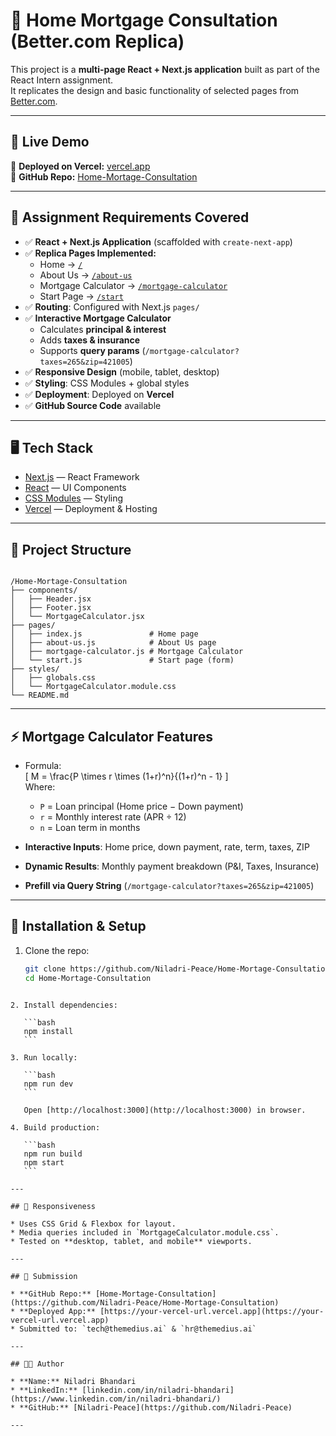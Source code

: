# 🏡 Home Mortgage Consultation (Better.com Replica)

This project is a **multi-page React + Next.js application** built as part of the React Intern assignment.  
It replicates the design and basic functionality of selected pages from [Better.com](https://better.com).

---

## 🚀 Live Demo

🔗 **Deployed on Vercel:** [vercel.app](https://home-mortage-consultation-1431.vercel.app/)  
🔗 **GitHub Repo:** [Home-Mortage-Consultation](https://github.com/Niladri-Peace/Home-Mortage-Consultation)

---

## 📌 Assignment Requirements Covered

- ✅ **React + Next.js Application** (scaffolded with `create-next-app`)  
- ✅ **Replica Pages Implemented:**
  - Home → [`/`](https://better.com)  
  - About Us → [`/about-us`](https://better.com/about-us/)  
  - Mortgage Calculator → [`/mortgage-calculator`](https://better.com/mortgage-calculator?taxes=265&zip=421005)  
  - Start Page → [`/start`](https://better.com/start)  
- ✅ **Routing**: Configured with Next.js `pages/`  
- ✅ **Interactive Mortgage Calculator**
  - Calculates **principal & interest**
  - Adds **taxes & insurance**
  - Supports **query params** (`/mortgage-calculator?taxes=265&zip=421005`)  
- ✅ **Responsive Design** (mobile, tablet, desktop)  
- ✅ **Styling**: CSS Modules + global styles  
- ✅ **Deployment**: Deployed on **Vercel**  
- ✅ **GitHub Source Code** available  

---

## 🖥️ Tech Stack

- [Next.js](https://nextjs.org/) — React Framework  
- [React](https://react.dev/) — UI Components  
- [CSS Modules](https://nextjs.org/docs/basic-features/built-in-css-support#adding-component-level-css) — Styling  
- [Vercel](https://vercel.com/) — Deployment & Hosting  

---

## 📂 Project Structure

```

/Home-Mortage-Consultation
├── components/
│   ├── Header.jsx
│   ├── Footer.jsx
│   └── MortgageCalculator.jsx
├── pages/
│   ├── index.js               # Home page
│   ├── about-us.js            # About Us page
│   ├── mortgage-calculator.js # Mortgage Calculator
│   └── start.js               # Start page (form)
├── styles/
│   ├── globals.css
│   └── MortgageCalculator.module.css
└── README.md

````

---

## ⚡ Mortgage Calculator Features

- Formula:  
  \[
  M = \frac{P \times r \times (1+r)^n}{(1+r)^n - 1}
  \]  
  Where:  
  - `P` = Loan principal (Home price − Down payment)  
  - `r` = Monthly interest rate (APR ÷ 12)  
  - `n` = Loan term in months  

- **Interactive Inputs**: Home price, down payment, rate, term, taxes, ZIP  
- **Dynamic Results**: Monthly payment breakdown (P&I, Taxes, Insurance)  
- **Prefill via Query String** (`/mortgage-calculator?taxes=265&zip=421005`)  

---

## 🔧 Installation & Setup

1. Clone the repo:
   ```bash
   git clone https://github.com/Niladri-Peace/Home-Mortage-Consultation.git
   cd Home-Mortage-Consultation
````

2. Install dependencies:

   ```bash
   npm install
   ```

3. Run locally:

   ```bash
   npm run dev
   ```

   Open [http://localhost:3000](http://localhost:3000) in browser.

4. Build production:

   ```bash
   npm run build
   npm start
   ```

---

## 📱 Responsiveness

* Uses CSS Grid & Flexbox for layout.
* Media queries included in `MortgageCalculator.module.css`.
* Tested on **desktop, tablet, and mobile** viewports.

---

## 📧 Submission

* **GitHub Repo:** [Home-Mortage-Consultation](https://github.com/Niladri-Peace/Home-Mortage-Consultation)
* **Deployed App:** [https://your-vercel-url.vercel.app](https://your-vercel-url.vercel.app)
* Submitted to: `tech@themedius.ai` & `hr@themedius.ai`

---

## 👨‍💻 Author

* **Name:** Niladri Bhandari
* **LinkedIn:** [linkedin.com/in/niladri-bhandari](https://www.linkedin.com/in/niladri-bhandari/)
* **GitHub:** [Niladri-Peace](https://github.com/Niladri-Peace)

---
